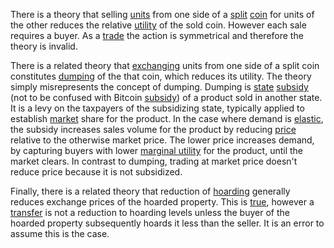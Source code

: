 There is a theory that selling [units](Glossary#unit) from one side of a [split](Glossary#split) [coin](Glossary#coin) for units of the other reduces the relative [utility](Glossary#utility) of the sold coin. However each sale requires a buyer. As a [trade](Glossary#trade) the action is symmetrical and therefore the theory is invalid. 

There is a related theory that [exchanging](Glossary#exchange) units from one side of a split coin constitutes [dumping](https://en.m.wikipedia.org/wiki/Dumping_(pricing_policy)) of the that coin, which reduces its utility. The theory simply misrepresents the concept of dumping. Dumping is [state](Glossary#state) [subsidy](https://en.m.wikipedia.org/wiki/Subsidy) (not to be confused with Bitcoin [subsidy](Glossary#subsidy)) of a product sold in another state. It is a levy on the taxpayers of the subsidizing state, typically applied to establish [market](Glossary#market) share for the product. In the case where demand is [elastic](https://en.m.wikipedia.org/wiki/Price_elasticity_of_demand), the subsidy increases sales volume for the product by reducing [price](Glossary#price) relative to the otherwise market price. The lower price increases demand, by capturing buyers with lower [marginal utility](https://en.wikipedia.org/wiki/Marginal_utility) for the product, until the market clears. In contrast to dumping, trading at market price doesn't reduce price because it is not subsidized.

Finally, there is a related theory that reduction of [hoarding](https://en.m.wikipedia.org/wiki/Hoarding_(economics)) generally reduces exchange prices of the hoarded property. This is [true](https://mises.org/blog/problem-hoarding), however a [transfer](Glossary#transfer) is not a reduction to hoarding levels unless the buyer of the hoarded property subsequently hoards it less than the seller. It is an error to assume this is the case.